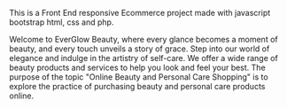 This is a Front End responsive Ecommerce project made with javascript bootstrap html, css and php.

Welcome to EverGlow Beauty, where every glance becomes a moment of beauty, and every touch unveils a story of grace. Step into our world of elegance and indulge in the artistry of self-care. We offer a wide range of beauty products and services to help you look and feel your best.
The purpose of the topic "Online Beauty and Personal Care Shopping" is to explore the practice of purchasing beauty and personal care products online.

